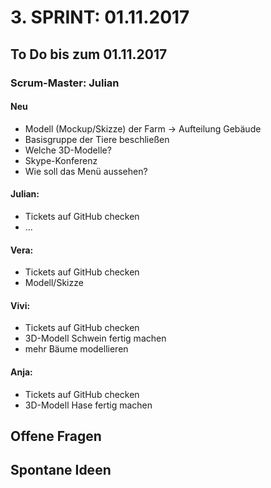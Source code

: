 # 3. SPRINT: 01.11.2017
## To Do bis zum 01.11.2017
### Scrum-Master: Julian

#### Neu
* Modell (Mockup/Skizze) der Farm -> Aufteilung Gebäude
* Basisgruppe der Tiere beschließen
* Welche 3D-Modelle?
* Skype-Konferenz
* Wie soll das Menü aussehen?

#### Julian:
* Tickets auf GitHub checken
* ...

#### Vera:
* Tickets auf GitHub checken
* Modell/Skizze

#### Vivi:
* Tickets auf GitHub checken
* 3D-Modell Schwein fertig machen
* mehr Bäume modellieren

#### Anja:
* Tickets auf GitHub checken
* 3D-Modell Hase fertig machen


## Offene Fragen

## Spontane Ideen
